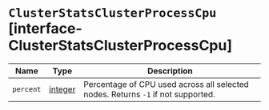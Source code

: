 # `ClusterStatsClusterProcessCpu` [interface-ClusterStatsClusterProcessCpu]

| Name | Type | Description |
| - | - | - |
| `percent` | [integer](./integer.md) | Percentage of CPU used across all selected nodes. Returns `-1` if not supported. |
